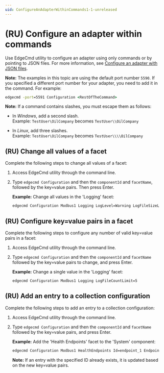 ```yaml
---
uid: ConfigureAnAdapterWithinCommands1-1-unreleased
---
```


# (RU) Configure an adapter within commands

Use EdgeCmd utility to configure an adapter using only commands or by pointing to JSON files. For more information, see [Configure an adapter with JSON files](xref:ConfigureAnAdapterWithJsonFiles1-1).

**Note:** The examples in this topic are using the default port number `5590`. If you specified a different port number for your adapter, you need to add it in the command. For example:

```cmd
edgecmd -port=5591 Configuration <RestOfTheCommand>
```

**Note:** If a command contains slashes, you must escape them as follows:<br> 
  - In *Windows*, add a second slash.<br> 
       Example: `TestUser\OilCompany` becomes `TestUser\\OilCompany`

  - In *Linux*, add three slashes.<br>
       Example: `TestUser\OilCompany` becomes `TestUser\\\\OilCompany`

## (RU) Change all values of a facet

Complete the following steps to change all values of a facet:

1. Access EdgeCmd utility through the command line.
2. Type `edgecmd Configuration` and then the `componentId` and `facetName`, followed by the key=value pairs. Then press Enter.

   **Example:** Change all values in the 'Logging' facet:

   ```cmd
   edgecmd Configuration Modbus1 Logging LogLevel=Warning LogFileSizeLimitBytes=32768 LogFileCountLimit=5
   ```

## (RU) Configure key=value pairs in a facet

Complete the following steps to configure any number of valid key=value pairs in a facet:

1. Access EdgeCmd utility through the command line.
2. Type `edgecmd Configuration` and then the `componentId` and `facetName` followed by the key=value pairs to change, and press Enter.

   **Example:** Change a single value in the 'Logging' facet:

   ```cmd
   edgecmd Configuration Modbus1 Logging LogFileCountLimit=5
   ```

## (RU) Add an entry to a collection configuration

Complete the following steps to add an entry to a collection configuration:

1. Access EdgeCmd utility through the command line.
2. Type `edgecmd Configuration` and then the `componentId` and `facetName` followed by the key=value pairs, and press Enter.

   **Example:** Add the 'Health Endpoints' facet to the 'System' component:

   ```cmd
   edgecmd Configuration Modbus1 HealthEndpoints Id=endpoint_1 Endpoint=endpointURL UserName=UserName Password=Password
   ```

   **Note:** If an entry with the specified ID already exists, it is updated based on the new key=value pairs.
